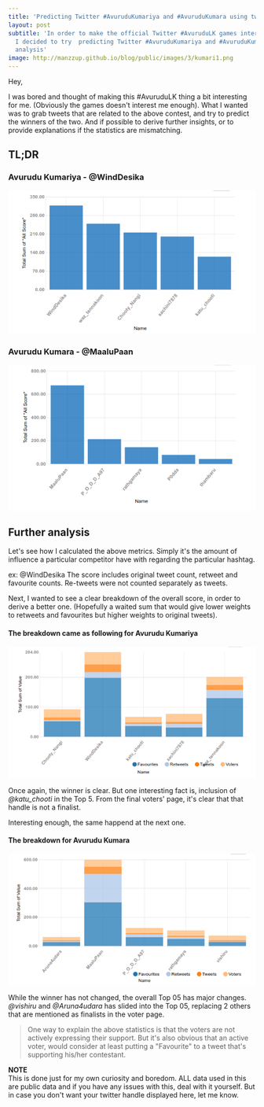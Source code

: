 ```yaml
---
title: 'Predicting Twitter #AvuruduKumariya and #AvuruduKumara using tweet analysis'
layout: post
subtitle: 'In order to make the official Twitter #AvuruduLK games interesting to me,
  I decided to try  predicting Twitter #AvuruduKumariya and #AvuruduKumara using tweet
  analysis'
image: http://manzzup.github.io/blog/public/images/3/kumari1.png
---
```


Hey,

I was bored and thought of making this #AvuruduLK thing a bit interesting for me. (Obviously the games doesn't interest me enough). What I wanted was to grab tweets that are related to the above contest, and try to predict the winners of the two. And if possible to derive further insights, or to provide explanations if the statistics are mismatching.


## TL;DR
### Avurudu Kumariya - **@WindDesika**

![Ranked using the "All Score" metric](/public/images/3/kumari1.png)

### Avurudu Kumara - **@MaaluPaan**

![Ranked using the "All Score" metric](/public/images/3/kumara1.png)


## Further analysis

Let's see how I calculated the above metrics. Simply it's the amount of influence a particular competitor have with regarding the particular hashtag.

ex: @WindDesika
The score includes original tweet count, retweet and favourite counts. Re-tweets were not counted separately as tweets. 

Next, I wanted to see a clear breakdown of the overall score, in order to derive a better one. (Hopefully a waited sum that would give lower weights to retweets and favourites but higher weights to original tweets).

#### The breakdown came as following for **Avurudu Kumariya**

![Score breakdown](/public/images/3/kumari2.png)

Once again, the winner is clear. But one interesting fact is, inclusion of *@katu_chooti* in the Top 5. From the final voters' page, it's clear that that handle is not a finalist. 

Interesting enough, the same happend at the next one.

#### The breakdown for **Avurudu Kumara**

![Score breakdown](/public/images/3/kumara3.png)

While the winner has not changed, the overall Top 05 has major changes. *@vishiru* and *@Aruna4udara* has slided into the Top 05, replacing 2 others that are mentioned as finalists in the voter page.

> One way to explain the above statistics is that the voters are not actively expressing their support. But it's also obvious that an active voter, would consider at least putting a "Favourite" to a tweet that's supporting his/her contestant.

**NOTE**  
This is done just for my own curiosity and boredom. ALL data used in this are public data and if you have any issues with this, deal with it yourself. But in case you don't want your twitter handle displayed here, let me know.